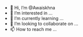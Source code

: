 - 👋 Hi, I’m @Awaiskhna
- 👀 I’m interested in ...
- 🌱 I’m currently learning ...
- 💞️ I’m looking to collaborate on ...
- 📫 How to reach me ...

<!---
Awaiskhna/Awaiskhna is a ✨ special ✨ repository because its `README.md` (this file) appears on your GitHub profile.
You can click the Preview link to take a look at your changes.
--->
